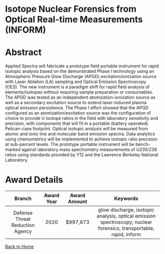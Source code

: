 
Isotope Nuclear Forensics from Optical Real-time Measurements (INFORM)
======================================================================

# Abstract


Applied Spectra will fabricate a prototype field portable instrument for rapid isotopic analysis based on the demonstrated Phase I technology using an Atmospheric Pressure Glow Discharge (APGD) excitation/ionization source with Laser Ablation (LA) sampling and Optical Emission Spectroscopy (OES). The new instrument is a paradigm shift for rapid field analysis of elements/isotopes without requiring sample preparation or consumables. The APGD was tested as an independent atomization-ionization source as well as a secondary excitation source to extend laser-induced plasma optical emission persistence. The Phase I effort showed that the APGD configured as an atomization/excitation source was the configuration of choice to provide U isotope ratios in the field with laboratory sensitivity and precision, with components that will fit in a portable (battery operated) Pelican-case footprint. Optical isotopic analysis will be measured from atomic and ionic line and molecular band emission spectra. Data analytics using chemometrics will be implemented to achieve isotopic ratio precision at sub-percent levels. The prototype portable instrument will be bench-marked against laboratory mass spectrometry measurements of U235/238 ratios using standards provided by Y12 and the Lawrence Berkeley National Laboratory.  

# Award Details

|Branch|Award Year|Award Amount|Keywords|
| :---: | :---: | :---: | :---: |
|Defense Threat Reduction Agency|2020|$997,873|glow discharge, isotopic analysis, optical emission spectroscopy, nuclear forensics, transportable, rapid, inform|
  
  


[Back to Home](https://github.com/chrischow/dod_sbir_awards/Reports/JH/#2596)